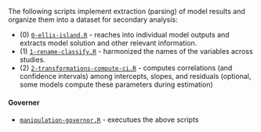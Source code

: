 The following scripts implement extraction (parsing) of model results and organize them into a dataset for secondary analysis:

- (0) [`0-ellis-island.R`](./manipulation/0-ellis-island.R) - reaches into individual model outputs and extracts model solution and other relevant information.
- (1) [`1-rename-classify.R`](./manipulation/1-rename-classify.R) - harmonized the names of the variables across studies. 
- (2) [`2-transformations-compute-ci.R`](./manipulation/2-transformations-compute-ci.R) - computes correlations (and confidence intervals) among intercepts, slopes, and residuals (optional, some models compute these parameters during estimation)


#### Governer
- [`manipulation-governor.R`](/manipulation/manipulation-governor.R) - executues the above scripts
